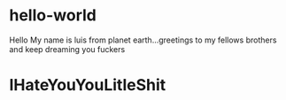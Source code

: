# hello-world

Hello My name is luis from planet earth...greetings to my fellows brothers and keep dreaming you fuckers
# IHateYouYouLitleShit
